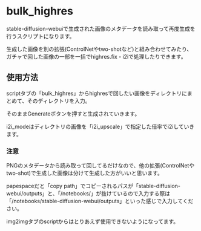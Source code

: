 # bulk_highres

stable-diffusion-webuiで生成された画像のメタデータを読み取って再度生成を行うスクリプトになります。

生成した画像を別の拡張(ControlNetやtwo-shotなど)と組み合わせてみたり、ガチャで回した画像の一部を一括でhighres.fix・i2iで処理したりできます。

## 使用方法

scriptタブの「bulk_highres」からhighresで回したい画像をディレクトリにまとめて、そのディレクトリを入力。

そのままGenerateボタンを押すと生成されていきます。

i2i_modeはディレクトリの画像を「i2i_upscale」で指定した倍率でi2iしていきます。

### 注意

PNGのメタデータから読み取って回してるだけなので、他の拡張(ControlNetやtwo-shot)で生成した画像は分けて生成した方がいいと思います。

papespaceだと「copy path」でコピーされるパスが「stable-diffusion-webui/outputs」と、「/notebooks/」が抜けているので入力する際は「/notebooks/stable-diffusion-webui/outputs」といった感じで入力してください。

img2imgタブのscriptからはとりあえず使用できないようになってます。
